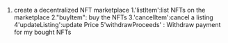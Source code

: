 1. create a decentralized NFT marketplace
   1.'listItem':list NFTs on the marketplace
   2."buyItem": buy the NFTs
   3.'cancelItem':cancel a listing
   4'updateListing':update Price
   5'withdrawProceeds' : Withdraw payment for my bought NFTs
